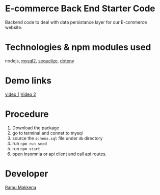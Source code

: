 # E-commerce Back End Starter Code
Backend code to deal with data persistance layer for our E-commerce website.

# Technologies & npm modules used
nodejs, [mysql2](https://www.npmjs.com/package/mysql2), [sequelize](https://www.npmjs.com/package/sequelize), [dotenv](https://www.npmjs.com/package/dotenv)

# Demo links
[video 1](https://drive.google.com/file/d/1rOeLC4wA7Qp4k7A8FKtX_Ytu-Jst-I6e/view)
[Video 2](https://drive.google.com/file/d/1H0eoVcaNUH1S4Z4wlzQqA7WMG3RlKDzV/view)


# Procedure
1. Download the package
2. go to terminal and connet to mysql
3. source the `schema.sql` file under `db` directory
4. run `npm run seed`
5. run `npm start`
6. open insomnia or api client and call api routes. 

# Developer
[Ramu Makkena](https://github.com/RamuMakkena/)